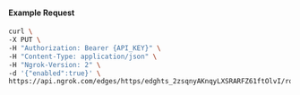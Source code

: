 <!-- Code generated for API Clients. DO NOT EDIT. -->

#### Example Request

```bash
curl \
-X PUT \
-H "Authorization: Bearer {API_KEY}" \
-H "Content-Type: application/json" \
-H "Ngrok-Version: 2" \
-d '{"enabled":true}' \
https://api.ngrok.com/edges/https/edghts_2zsqnyAKnqyLXSRARFZ61ftOlvI/routes/edghtsrt_2zsqntTn3fuAFphxJ4mfIMrwVUX/compression
```
